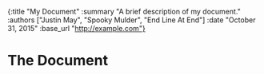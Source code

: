 {:title "My Document"
 :summary "A brief description of my document."
 :authors ["Justin May", "Spooky Mulder", "End Line At End"]
 :date "October 31, 2015"
 :base_url "http://example.com"}

# The Document
